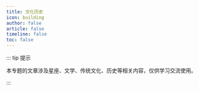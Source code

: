```yaml
---
title: 文化历史
icon: building
author: false
article: false
timeline: false
toc: false
---
```


::: tip 提示

本专题的文章涉及星座、文学、传统文化、历史等相关内容，仅供学习交流使用。

:::

<Catalog />
